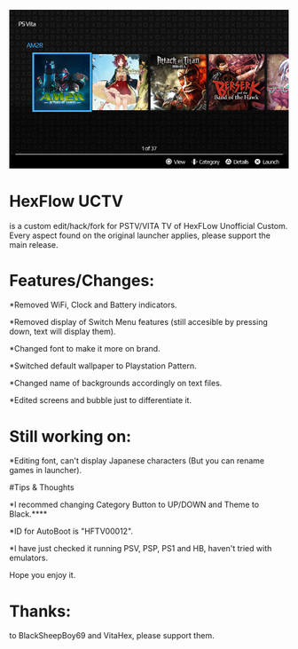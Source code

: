 

<p><img src="/Screens/Switch view without  options highlighted.png" width="900" title="HexFlow Unofficial Custom for PSTV."></p>

# HexFlow UCTV
is a custom edit/hack/fork for PSTV/VITA TV of HexFLow Unofficial Custom.
Every aspect found on the original launcher applies, please support the main release.

# Features/Changes:

<p>*Removed WiFi, Clock and Battery indicators.<p>
<p>*Removed display of Switch Menu features (still accesible by pressing down, text will display them).<p>
<p>*Changed font to make it more on brand.<p>
<p>*Switched default wallpaper to Playstation Pattern.<p>
<p>*Changed name of backgrounds accordingly on text files.<p>
<p>*Edited screens and bubble just to differentiate it.<p>

# Still working on: 
<p>*Editing font, can't display Japanese characters (But you can rename games in launcher).<p>

#Tips & Thoughts
<p>*I recommed changing Category Button to UP/DOWN and Theme to Black.****
<p>*ID for AutoBoot is "HFTV00012".<p>
<p>*I have just checked it running PSV, PSP, PS1 and HB, haven't tried with emulators.<p>
  
<p>Hope you enjoy it.<p>

# Thanks:
to BlackSheepBoy69 and VitaHex, please support them.
